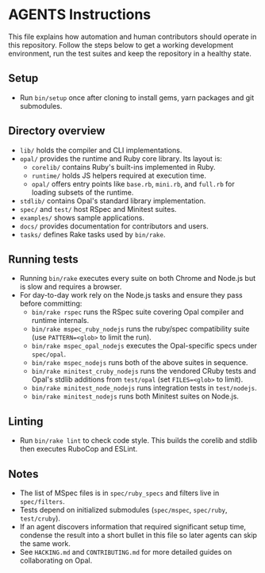 # AGENTS Instructions

This file explains how automation and human contributors should operate in this
repository.  Follow the steps below to get a working development environment,
run the test suites and keep the repository in a healthy state.


## Setup
- Run `bin/setup` once after cloning to install gems, yarn packages and git submodules.

## Directory overview
- `lib/` holds the compiler and CLI implementations.
- `opal/` provides the runtime and Ruby core library. Its layout is:
  - `corelib/` contains Ruby's built-ins implemented in Ruby.
  - `runtime/` holds JS helpers required at execution time.
  - `opal/` offers entry points like `base.rb`, `mini.rb`, and `full.rb` for
    loading subsets of the runtime.
- `stdlib/` contains Opal's standard library implementation.
- `spec/` and `test/` host RSpec and Minitest suites.
- `examples/` shows sample applications.
- `docs/` provides documentation for contributors and users.
- `tasks/` defines Rake tasks used by `bin/rake`.

## Running tests
- Running `bin/rake` executes every suite on both Chrome and Node.js but is slow and requires a browser.
- For day-to-day work rely on the Node.js tasks and ensure they pass before committing:
  - `bin/rake rspec` runs the RSpec suite covering Opal compiler and runtime internals.
  - `bin/rake mspec_ruby_nodejs` runs the ruby/spec compatibility suite (use `PATTERN=<glob>` to limit the run).
  - `bin/rake mspec_opal_nodejs` executes the Opal-specific specs under `spec/opal`.
  - `bin/rake mspec_nodejs` runs both of the above suites in sequence.
  - `bin/rake minitest_cruby_nodejs` runs the vendored CRuby tests and Opal's stdlib additions from `test/opal` (set `FILES=<glob>` to limit).
  - `bin/rake minitest_node_nodejs` runs integration tests in `test/nodejs`.
  - `bin/rake minitest_nodejs` runs both Minitest suites on Node.js.

## Linting
- Run `bin/rake lint` to check code style. This builds the corelib and stdlib then executes RuboCop and ESLint.

## Notes
- The list of MSpec files is in `spec/ruby_specs` and filters live in `spec/filters`.
- Tests depend on initialized submodules (`spec/mspec`, `spec/ruby`, `test/cruby`).
- If an agent discovers information that required significant setup time, condense
  the result into a short bullet in this file so later agents can skip the same
  work.
- See `HACKING.md` and `CONTRIBUTING.md` for more detailed guides on
  collaborating on Opal.

